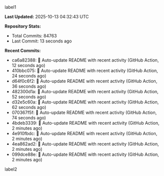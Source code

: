 
label1 
<!-- ACTIVITY_START -->
**Last Updated:** 2025-10-13 04:32:43 UTC

**Repository Stats:**
- Total Commits: 84763
- Last Commit: 13 seconds ago

**Recent Commits:**
- ca6a82388: 🤖 Auto-update README with recent activity (GitHub Action, 12 seconds ago)
- 410bbc075: 🤖 Auto-update README with recent activity (GitHub Action, 24 seconds ago)
- d64f0c6f2: 🤖 Auto-update README with recent activity (GitHub Action, 36 seconds ago)
- 482300d1a: 🤖 Auto-update README with recent activity (GitHub Action, 52 seconds ago)
- d32e5c60a: 🤖 Auto-update README with recent activity (GitHub Action, 62 seconds ago)
- 070367f5f: 🤖 Auto-update README with recent activity (GitHub Action, 74 seconds ago)
- 4bdeb3339: 🤖 Auto-update README with recent activity (GitHub Action, 2 minutes ago)
- 4e910fbdc: 🤖 Auto-update README with recent activity (GitHub Action, 2 minutes ago)
- 4ea862ad2: 🤖 Auto-update README with recent activity (GitHub Action, 2 minutes ago)
- 099dce88e: 🤖 Auto-update README with recent activity (GitHub Action, 2 minutes ago)
<!-- ACTIVITY_END -->

label2

